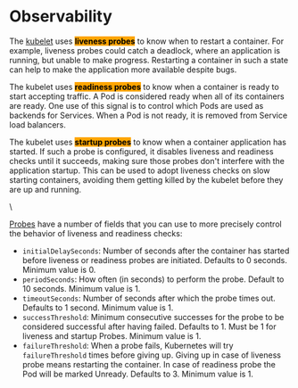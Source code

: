 # Observability

The [kubelet](https://kubernetes.io/docs/reference/command-line-tools-reference/kubelet/) uses <mark style="background-color:orange;">**liveness probes**</mark> to know when to restart a container. For example, liveness probes could catch a deadlock, where an application is running, but unable to make progress. Restarting a container in such a state can help to make the application more available despite bugs.

The kubelet uses <mark style="background-color:orange;">**readiness probes**</mark> to know when a container is ready to start accepting traffic. A Pod is considered ready when all of its containers are ready. One use of this signal is to control which Pods are used as backends for Services. When a Pod is not ready, it is removed from Service load balancers.

The kubelet uses <mark style="background-color:orange;">**startup probes**</mark> to know when a container application has started. If such a probe is configured, it disables liveness and readiness checks until it succeeds, making sure those probes don't interfere with the application startup. This can be used to adopt liveness checks on slow starting containers, avoiding them getting killed by the kubelet before they are up and running.

\


[Probes](https://kubernetes.io/docs/reference/generated/kubernetes-api/v1.23/#probe-v1-core) have a number of fields that you can use to more precisely control the behavior of liveness and readiness checks:

* `initialDelaySeconds`: Number of seconds after the container has started before liveness or readiness probes are initiated. Defaults to 0 seconds. Minimum value is 0.
* `periodSeconds`: How often (in seconds) to perform the probe. Default to 10 seconds. Minimum value is 1.
* `timeoutSeconds`: Number of seconds after which the probe times out. Defaults to 1 second. Minimum value is 1.
* `successThreshold`: Minimum consecutive successes for the probe to be considered successful after having failed. Defaults to 1. Must be 1 for liveness and startup Probes. Minimum value is 1.
* `failureThreshold`: When a probe fails, Kubernetes will try `failureThreshold` times before giving up. Giving up in case of liveness probe means restarting the container. In case of readiness probe the Pod will be marked Unready. Defaults to 3. Minimum value is 1.
